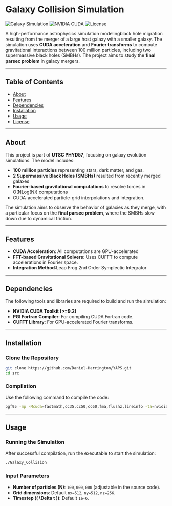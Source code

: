 # Galaxy Collision Simulation

![Galaxy Simulation](https://img.shields.io/badge/Simulation-Galaxy%20Collision-blue)
![NVIDIA CUDA](https://img.shields.io/badge/CUDA-NVIDIA-green)
![License](https://img.shields.io/badge/License-MIT-lightgrey)

A high-performance astrophysics simulation modelingblack hole migration resulting from the merger of a large host galaxy with a smaller galaxy. The simulation uses **CUDA acceleration** and **Fourier transforms** to compute gravitational interactions between 100 million particles, including two supermassive black holes (SMBHs). The project aims to study the **final parsec problem** in galaxy mergers.

---

## Table of Contents
- [About](#about)
- [Features](#features)
- [Dependencies](#dependencies)
- [Installation](#installation)
- [Usage](#usage)
- [License](#license)

---

## About

This project is part of **UTSC PHYD57**, focusing on galaxy evolution simulations. The model includes:

- **100 million particles** representing stars, dark matter, and gas.
- **2 Supermassive Black Holes (SMBHs)** resulted from recently merged galaxes
- **Fourier-based gravitational computations** to resolve forces in O(NLog(N)) computations
- CUDA-accelerated particle-grid interpolations and integration.

The simulation aims to observe the behavior of galaxies as they merge, with a particular focus on the **final parsec problem**, where the SMBHs slow down due to dynamical friction.

---

## Features

- **CUDA Acceleration**: All computations are GPU-accelerated
- **FFT-based Gravitational Solvers**: Uses CUFFT to compute accelerations in Fourier space.
- **Integration Method**:Leap Frog 2nd Order Symplectic Integrator
---

## Dependencies

The following tools and libraries are required to build and run the simulation:

- **NVIDIA CUDA Toolkit (>=9.2)**
- **PGI Fortran Compiler**: For compiling CUDA Fortran code.
- **CUFFT Library**: For GPU-accelerated Fourier transforms.

---

## Installation

### Clone the Repository

```bash
git clone https://github.com/Daniel-Harrington/YAPS.git
cd src
```

### Compilation

Use the following command to compile the code:

```bash
pgf95 -mp -Mcuda=fastmath,cc35,cc50,cc60,fma,flushz,lineinfo -ta=nvidia -tp=haswell -O2 -fast -Minfo=all -mcmodel=medium Galaxy_Collison.f95 -o Galaxy_Collision -L/usr/local/cuda-9.2/lib64 -lcufft -lcupti
```

---

## Usage

### Running the Simulation

After successful compilation, run the executable to start the simulation:

```bash
./Galaxy_Collision
```

### Input Parameters

- **Number of particles (N)**: `100,000,000` (adjustable in the source code).
- **Grid dimensions**: Default `nx=512`, `ny=512`, `nz=256`.
- **Timestep (\( \Delta t \))**: Default `1e-6`.
